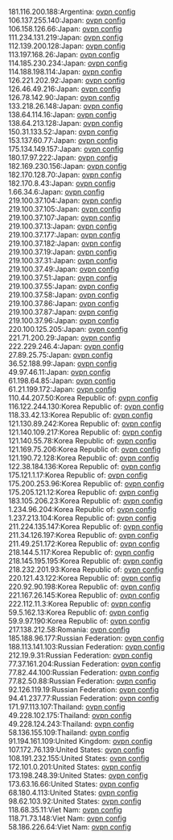 181.116.200.188:Argentina: [ovpn config](vpn/181_116_200_188.ovpn)  
106.137.255.140:Japan: [ovpn config](vpn/106_137_255_140.ovpn)  
106.158.126.66:Japan: [ovpn config](vpn/106_158_126_66.ovpn)  
111.234.131.219:Japan: [ovpn config](vpn/111_234_131_219.ovpn)  
112.139.200.128:Japan: [ovpn config](vpn/112_139_200_128.ovpn)  
113.197.168.26:Japan: [ovpn config](vpn/113_197_168_26.ovpn)  
114.185.230.234:Japan: [ovpn config](vpn/114_185_230_234.ovpn)  
114.188.198.114:Japan: [ovpn config](vpn/114_188_198_114.ovpn)  
126.221.202.92:Japan: [ovpn config](vpn/126_221_202_92.ovpn)  
126.46.49.216:Japan: [ovpn config](vpn/126_46_49_216.ovpn)  
126.78.142.90:Japan: [ovpn config](vpn/126_78_142_90.ovpn)  
133.218.26.148:Japan: [ovpn config](vpn/133_218_26_148.ovpn)  
138.64.114.16:Japan: [ovpn config](vpn/138_64_114_16.ovpn)  
138.64.213.128:Japan: [ovpn config](vpn/138_64_213_128.ovpn)  
150.31.133.52:Japan: [ovpn config](vpn/150_31_133_52.ovpn)  
153.137.60.77:Japan: [ovpn config](vpn/153_137_60_77.ovpn)  
175.134.149.157:Japan: [ovpn config](vpn/175_134_149_157.ovpn)  
180.17.97.222:Japan: [ovpn config](vpn/180_17_97_222.ovpn)  
182.169.230.156:Japan: [ovpn config](vpn/182_169_230_156.ovpn)  
182.170.128.70:Japan: [ovpn config](vpn/182_170_128_70.ovpn)  
182.170.8.43:Japan: [ovpn config](vpn/182_170_8_43.ovpn)  
1.66.34.6:Japan: [ovpn config](vpn/1_66_34_6.ovpn)  
219.100.37.104:Japan: [ovpn config](vpn/219_100_37_104.ovpn)  
219.100.37.105:Japan: [ovpn config](vpn/219_100_37_105.ovpn)  
219.100.37.107:Japan: [ovpn config](vpn/219_100_37_107.ovpn)  
219.100.37.13:Japan: [ovpn config](vpn/219_100_37_13.ovpn)  
219.100.37.177:Japan: [ovpn config](vpn/219_100_37_177.ovpn)  
219.100.37.182:Japan: [ovpn config](vpn/219_100_37_182.ovpn)  
219.100.37.19:Japan: [ovpn config](vpn/219_100_37_19.ovpn)  
219.100.37.31:Japan: [ovpn config](vpn/219_100_37_31.ovpn)  
219.100.37.49:Japan: [ovpn config](vpn/219_100_37_49.ovpn)  
219.100.37.51:Japan: [ovpn config](vpn/219_100_37_51.ovpn)  
219.100.37.55:Japan: [ovpn config](vpn/219_100_37_55.ovpn)  
219.100.37.58:Japan: [ovpn config](vpn/219_100_37_58.ovpn)  
219.100.37.86:Japan: [ovpn config](vpn/219_100_37_86.ovpn)  
219.100.37.87:Japan: [ovpn config](vpn/219_100_37_87.ovpn)  
219.100.37.96:Japan: [ovpn config](vpn/219_100_37_96.ovpn)  
220.100.125.205:Japan: [ovpn config](vpn/220_100_125_205.ovpn)  
221.71.200.29:Japan: [ovpn config](vpn/221_71_200_29.ovpn)  
222.229.246.4:Japan: [ovpn config](vpn/222_229_246_4.ovpn)  
27.89.25.75:Japan: [ovpn config](vpn/27_89_25_75.ovpn)  
36.52.188.99:Japan: [ovpn config](vpn/36_52_188_99.ovpn)  
49.97.46.11:Japan: [ovpn config](vpn/49_97_46_11.ovpn)  
61.198.64.85:Japan: [ovpn config](vpn/61_198_64_85.ovpn)  
61.21.199.172:Japan: [ovpn config](vpn/61_21_199_172.ovpn)  
110.44.207.50:Korea Republic of: [ovpn config](vpn/110_44_207_50.ovpn)  
116.122.244.130:Korea Republic of: [ovpn config](vpn/116_122_244_130.ovpn)  
118.33.42.13:Korea Republic of: [ovpn config](vpn/118_33_42_13.ovpn)  
121.130.89.242:Korea Republic of: [ovpn config](vpn/121_130_89_242.ovpn)  
121.140.109.217:Korea Republic of: [ovpn config](vpn/121_140_109_217.ovpn)  
121.140.55.78:Korea Republic of: [ovpn config](vpn/121_140_55_78.ovpn)  
121.169.75.206:Korea Republic of: [ovpn config](vpn/121_169_75_206.ovpn)  
121.190.72.128:Korea Republic of: [ovpn config](vpn/121_190_72_128.ovpn)  
122.38.184.136:Korea Republic of: [ovpn config](vpn/122_38_184_136.ovpn)  
175.121.1.17:Korea Republic of: [ovpn config](vpn/175_121_1_17.ovpn)  
175.200.253.96:Korea Republic of: [ovpn config](vpn/175_200_253_96.ovpn)  
175.205.121.12:Korea Republic of: [ovpn config](vpn/175_205_121_12.ovpn)  
183.105.206.23:Korea Republic of: [ovpn config](vpn/183_105_206_23.ovpn)  
1.234.96.204:Korea Republic of: [ovpn config](vpn/1_234_96_204.ovpn)  
1.237.213.104:Korea Republic of: [ovpn config](vpn/1_237_213_104.ovpn)  
211.224.135.147:Korea Republic of: [ovpn config](vpn/211_224_135_147.ovpn)  
211.34.126.197:Korea Republic of: [ovpn config](vpn/211_34_126_197.ovpn)  
211.49.251.172:Korea Republic of: [ovpn config](vpn/211_49_251_172.ovpn)  
218.144.5.117:Korea Republic of: [ovpn config](vpn/218_144_5_117.ovpn)  
218.145.195.195:Korea Republic of: [ovpn config](vpn/218_145_195_195.ovpn)  
218.232.201.93:Korea Republic of: [ovpn config](vpn/218_232_201_93.ovpn)  
220.121.43.122:Korea Republic of: [ovpn config](vpn/220_121_43_122.ovpn)  
220.92.90.198:Korea Republic of: [ovpn config](vpn/220_92_90_198.ovpn)  
221.167.26.145:Korea Republic of: [ovpn config](vpn/221_167_26_145.ovpn)  
222.112.11.3:Korea Republic of: [ovpn config](vpn/222_112_11_3.ovpn)  
59.5.162.13:Korea Republic of: [ovpn config](vpn/59_5_162_13.ovpn)  
59.9.97.190:Korea Republic of: [ovpn config](vpn/59_9_97_190.ovpn)  
217.138.212.58:Romania: [ovpn config](vpn/217_138_212_58.ovpn)  
185.188.96.177:Russian Federation: [ovpn config](vpn/185_188_96_177.ovpn)  
188.113.141.103:Russian Federation: [ovpn config](vpn/188_113_141_103.ovpn)  
212.19.9.31:Russian Federation: [ovpn config](vpn/212_19_9_31.ovpn)  
77.37.161.204:Russian Federation: [ovpn config](vpn/77_37_161_204.ovpn)  
77.82.44.100:Russian Federation: [ovpn config](vpn/77_82_44_100.ovpn)  
77.82.50.88:Russian Federation: [ovpn config](vpn/77_82_50_88.ovpn)  
92.126.119.19:Russian Federation: [ovpn config](vpn/92_126_119_19.ovpn)  
94.41.237.77:Russian Federation: [ovpn config](vpn/94_41_237_77.ovpn)  
171.97.113.107:Thailand: [ovpn config](vpn/171_97_113_107.ovpn)  
49.228.102.175:Thailand: [ovpn config](vpn/49_228_102_175.ovpn)  
49.228.124.243:Thailand: [ovpn config](vpn/49_228_124_243.ovpn)  
58.136.155.109:Thailand: [ovpn config](vpn/58_136_155_109.ovpn)  
91.194.161.109:United Kingdom: [ovpn config](vpn/91_194_161_109.ovpn)  
107.172.76.139:United States: [ovpn config](vpn/107_172_76_139.ovpn)  
108.191.232.155:United States: [ovpn config](vpn/108_191_232_155.ovpn)  
172.101.0.201:United States: [ovpn config](vpn/172_101_0_201.ovpn)  
173.198.248.39:United States: [ovpn config](vpn/173_198_248_39.ovpn)  
173.63.16.66:United States: [ovpn config](vpn/173_63_16_66.ovpn)  
68.180.4.113:United States: [ovpn config](vpn/68_180_4_113.ovpn)  
98.62.103.92:United States: [ovpn config](vpn/98_62_103_92.ovpn)  
118.68.35.11:Viet Nam: [ovpn config](vpn/118_68_35_11.ovpn)  
118.71.73.148:Viet Nam: [ovpn config](vpn/118_71_73_148.ovpn)  
58.186.226.64:Viet Nam: [ovpn config](vpn/58_186_226_64.ovpn)  
